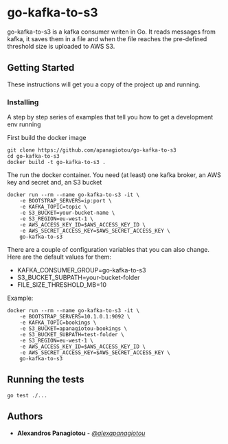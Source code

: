 # go-kafka-to-s3

go-kafka-to-s3 is a kafka consumer writen in Go. It reads messages from kafka, it saves them in a file and when the file reaches the pre-defined threshold size is uploaded to AWS S3.

## Getting Started


These instructions will get you a copy of the project up and running.

### Installing

A step by step series of examples that tell you how to get a development env running

First build the docker image

```
git clone https://github.com/apanagiotou/go-kafka-to-s3
cd go-kafka-to-s3
docker build -t go-kafka-to-s3 .
```

The run the docker container. You need (at least) one kafka broker, an AWS key and secret and, an S3 bucket

```
docker run --rm --name go-kafka-to-s3 -it \
    -e BOOTSTRAP_SERVERS=ip:port \
    -e KAFKA_TOPIC=topic \
    -e S3_BUCKET=your-bucket-name \
    -e S3_REGION=eu-west-1 \
    -e AWS_ACCESS_KEY_ID=$AWS_ACCESS_KEY_ID \
    -e AWS_SECRET_ACCESS_KEY=$AWS_SECRET_ACCESS_KEY \
    go-kafka-to-s3
```

There are a couple of configuration variables that you can also change. Here are the default values for them:   
- KAFKA_CONSUMER_GROUP=go-kafka-to-s3   
- S3_BUCKET_SUBPATH=your-bucket-folder
- FILE_SIZE_THRESHOLD_MB=10   

Example:

```
docker run --rm --name go-kafka-to-s3 -it \
    -e BOOTSTRAP_SERVERS=10.1.0.1:9092 \
    -e KAFKA_TOPIC=bookings \
    -e S3_BUCKET=apanagiotou-bookings \
    -e S3_BUCKET_SUBPATH=test-folder \
    -e S3_REGION=eu-west-1 \
    -e AWS_ACCESS_KEY_ID=$AWS_ACCESS_KEY_ID \
    -e AWS_SECRET_ACCESS_KEY=$AWS_SECRET_ACCESS_KEY \
    go-kafka-to-s3
```

## Running the tests

```
go test ./...
```

## Authors

* **Alexandros Panagiotou** - *[@alexapanagiotou](https://twitter.com/alexapanagiotou)*